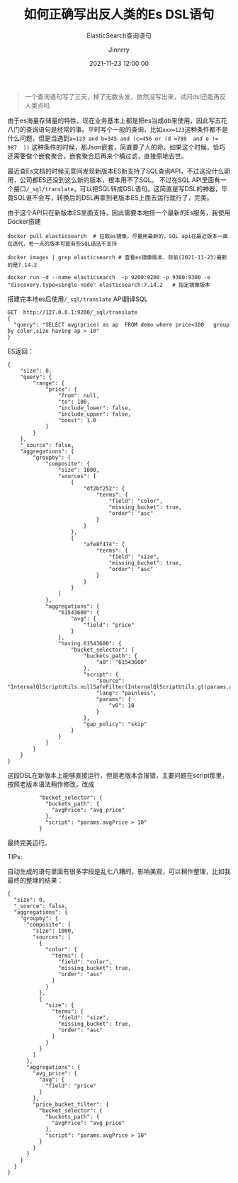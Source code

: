 ﻿---
layout:     post
title:      "如何正确写出反人类的Es DSL语句"
subtitle:   "ElasticSearch查询语句"
date:       2021-11-23 12:00:00
author:     "Jinnrry"
header-img: "img/8.jpg"
catalog: true
tags:
    - ElasticSearch
---
> 一个查询语句写了三天，掉了无数头发，依然没写出来，试问dsl还能再反人类点吗

由于es海量存储量的特性，现在业务基本上都是把es当成db来使用，因此写五花八门的查询语句是经常的事。平时写个一般的查询，比如` xxx=123 `这种条件都不是什么问题，但是当遇到` a=123 and b=345 and (c=456 or (d =789  and e != 987  )) ` 这种条件的时候，那Json嵌套，简直要了人的命。如果这个时候，恰巧还需要做个嵌套聚合，嵌套聚合后再来个桶过滤，直接原地去世。

最近查Es文档的时候无意间发现新版本ES新支持了SQL查询API，不过这没什么卵用，公司都ES还没到这么新的版本，根本用不了SQL。
不过在SQL API里面有一个接口`/_sql/translate`，可以把SQL转成DSL语句。这简直是写DSL的神器，毕竟SQL谁不会写，转换后的DSL再拿到老版本ES上面去运行就行了，完美。

由于这个API只在新版本ES里面支持，因此需要本地搭一个最新的Es服务，我使用Docker搭建

```
docker pull elasticsearch  # 拉取es镜像，尽量用最新的，SQL api在最近版本一直在迭代，老一点的版本可能有些SQL语法不支持

docker images | grep elasticsearch # 查看es镜像版本，目前(2021-11-23)最新的是7.14.2

docker run -d --name elasticsearch  -p 9200:9200 -p 9300:9300 -e "discovery.type=single-node" elasticsearch:7.14.2   # 指定镜像版本

```


搭建完本地es后使用`/_sql/translate` API翻译SQL

```
GET  http://127.0.0.1:9200/_sql/translate
{
  "query": "SELECT avg(price) as ap  FROM demo where price<100   group by color,size having ap > 10"
}

```

ES返回：

```
{
    "size": 0,
    "query": {
        "range": {
            "price": {
                "from": null,
                "to": 100,
                "include_lower": false,
                "include_upper": false,
                "boost": 1.0
            }
        }
    },
    "_source": false,
    "aggregations": {
        "groupby": {
            "composite": {
                "size": 1000,
                "sources": [
                    {
                        "df2bf252": {
                            "terms": {
                                "field": "color",
                                "missing_bucket": true,
                                "order": "asc"
                            }
                        }
                    },
                    {
                        "afe8f474": {
                            "terms": {
                                "field": "size",
                                "missing_bucket": true,
                                "order": "asc"
                            }
                        }
                    }
                ]
            },
            "aggregations": {
                "61543600": {
                    "avg": {
                        "field": "price"
                    }
                },
                "having.61543600": {
                    "bucket_selector": {
                        "buckets_path": {
                            "a0": "61543600"
                        },
                        "script": {
                            "source": "InternalQlScriptUtils.nullSafeFilter(InternalQlScriptUtils.gt(params.a0,params.v0))",
                            "lang": "painless",
                            "params": {
                                "v0": 10
                            }
                        },
                        "gap_policy": "skip"
                    }
                }
            }
        }
    }
}

```



这段DSL在新版本上能够直接运行，但是老版本会报错，主要问题在script那里，按照老版本语法稍作修改，改成

```
          "bucket_selector": {
            "buckets_path": {
              "avgPrice": "avg_price"
            },
            "script": "params.avgPrice > 10"
          }
```

最终完美运行。

TIPs:

自动生成的语句里面有很多字段是乱七八糟的，影响美观，可以稍作整理，比如我最终的整理的结果：

```
{
  "size": 0,
  "_source": false,
  "aggregations": {
    "groupby": {
      "composite": {
        "size": 1000,
        "sources": [
          {
            "color": {
              "terms": {
                "field": "color",
                "missing_bucket": true,
                "order": "asc"
              }
            }
          },
          {
            "size": {
              "terms": {
                "field": "size",
                "missing_bucket": true,
                "order": "asc"
              }
            }
          }
        ]
      },
      "aggregations": {
        "avg_price": {
          "avg": {
            "field": "price"
          }
        },
        "price_bucket_filter": {
          "bucket_selector": {
            "buckets_path": {
              "avgPrice": "avg_price"
            },
            "script": "params.avgPrice > 10"
          }
        }
      }
    }
  }
}
```